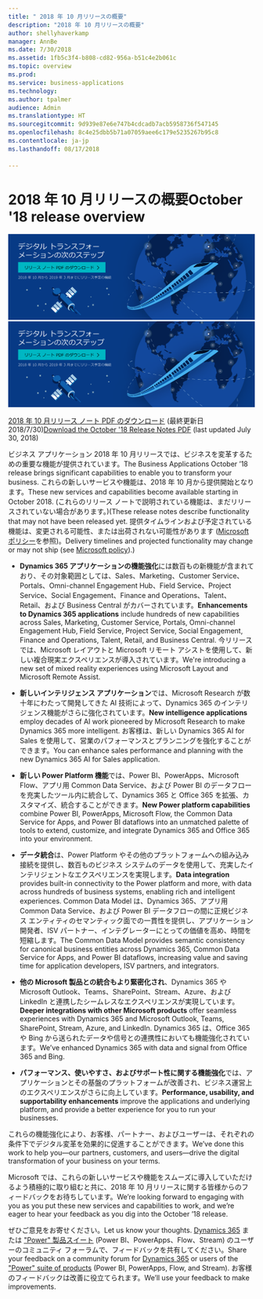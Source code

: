 ```yaml
---
title: " 2018 年 10 月リリースの概要"
description: "2018 年 10 月リリースの概要"
author: shellyhaverkamp
manager: AnnBe
ms.date: 7/30/2018
ms.assetid: 1fb5c3f4-b808-cd82-956a-b51c4e2b061c
ms.topic: overview
ms.prod: 
ms.service: business-applications
ms.technology: 
ms.author: tpalmer
audience: Admin
ms.translationtype: HT
ms.sourcegitcommit: 9d939e87e6e747b4cdcadb7acb5958736f547145
ms.openlocfilehash: 8c4e25dbb5b71a07059aee6c179e5235267b95c8
ms.contentlocale: ja-jp
ms.lasthandoff: 08/17/2018

---
```


# <a name="october-18-release-overview"></a><span data-ttu-id="41a90-103">2018 年 10 月リリースの概要</span><span class="sxs-lookup"><span data-stu-id="41a90-103">October '18 release overview</span></span>



<span data-ttu-id="41a90-104">[![背景イメージ 1](../media/Landing-page-image-october2018.png)](https://go.microsoft.com/fwlink/?linkid=2005971&clcid=0x411)</span><span class="sxs-lookup"><span data-stu-id="41a90-104">[![Backdrop image 1](../media/Landing-page-image-october2018.png)](https://go.microsoft.com/fwlink/p/?linkid=2005971)</span></span>

<span data-ttu-id="41a90-105">[2018 年 10 月リリース ノート PDF のダウンロード](https://go.microsoft.com/fwlink/?linkid=2005971&clcid=0x411) (最終更新日 2018/7/30)</span><span class="sxs-lookup"><span data-stu-id="41a90-105">[Download the October '18 Release Notes PDF](https://go.microsoft.com/fwlink/p/?linkid=2005971) (last updated July 30, 2018)</span></span>

<span data-ttu-id="41a90-106">ビジネス アプリケーション 2018 年 10 月リリースでは、ビジネスを変革するための重要な機能が提供されています。</span><span class="sxs-lookup"><span data-stu-id="41a90-106">The Business Applications October ’18 release brings significant capabilities to enable you to transform your business.</span></span> <span data-ttu-id="41a90-107">これらの新しいサービスや機能は、2018 年 10 月から提供開始となります。</span><span class="sxs-lookup"><span data-stu-id="41a90-107">These new services and capabilities become available starting in October 2018.</span></span> <span data-ttu-id="41a90-108">(これらのリリース ノートで説明されている機能は、まだリリースされていない場合があります。)</span><span class="sxs-lookup"><span data-stu-id="41a90-108">(These release notes describe functionality that may not have been released yet.</span></span> <span data-ttu-id="41a90-109">提供タイムラインおよび予定されている機能は、変更される可能性、または出荷されない可能性があります ([Microsoft ポリシー](https://go.microsoft.com/fwlink/p/?linkid=2007332)を参照)。</span><span class="sxs-lookup"><span data-stu-id="41a90-109">Delivery timelines and projected functionality may change or may not ship (see [Microsoft policy](https://go.microsoft.com/fwlink/p/?linkid=2007332)).)</span></span>

- <span data-ttu-id="41a90-110">**Dynamics 365 アプリケーションの機能強化**には数百もの新機能が含まれており、その対象範囲としては、Sales、Marketing、Customer Service、Portals、Omni-channel Engagement Hub、Field Service、Project Service、Social Engagement、Finance and Operations、Talent、Retail、および Business Central がカバーされています。</span><span class="sxs-lookup"><span data-stu-id="41a90-110">**Enhancements to Dynamics 365 applications** include hundreds of new capabilities across Sales, Marketing, Customer Service, Portals, Omni-channel Engagement Hub, Field Service, Project Service, Social Engagement, Finance and Operations, Talent, Retail, and Business Central.</span></span> <span data-ttu-id="41a90-111">今リリースでは、Microsoft レイアウトと Microsoft リモート アシストを使用して、新しい複合現実エクスペリエンスが導入されています。</span><span class="sxs-lookup"><span data-stu-id="41a90-111">We're introducing a new set of mixed reality experiences using Microsoft Layout and Microsoft Remote Assist.</span></span>

- <span data-ttu-id="41a90-112">**新しいインテリジェンス アプリケーション**では、Microsoft Research が数十年にわたって開発してきた AI 技術によって、Dynamics 365 のインテリジェンス機能がさらに強化されています。</span><span class="sxs-lookup"><span data-stu-id="41a90-112">**New intelligence applications** employ decades of AI work pioneered by Microsoft Research to make Dynamics 365 more intelligent.</span></span> <span data-ttu-id="41a90-113">お客様は、新しい Dynamics 365 AI for Sales を使用して、営業のパフォーマンスとプランニングを強化することができます。</span><span class="sxs-lookup"><span data-stu-id="41a90-113">You can enhance sales performance and planning with the new Dynamics 365 AI for Sales application.</span></span> 

- <span data-ttu-id="41a90-114">**新しい Power Platform 機能**では、Power BI、PowerApps、Microsoft Flow、アプリ用 Common Data Service、および Power BI のデータフローを充実したツール内に統合して、Dynamics 365 と Office 365 を拡張、カスタマイズ、統合することができます。</span><span class="sxs-lookup"><span data-stu-id="41a90-114">**New Power platform capabilities** combine Power BI, PowerApps, Microsoft Flow, the Common Data Service for Apps, and Power BI dataflows into an unmatched palette of tools to extend, customize, and integrate Dynamics 365 and Office 365 into your environment.</span></span> 


- <span data-ttu-id="41a90-115">**データ統合**は、Power Platform やその他のプラットフォームへの組み込み接続を提供し、数百ものビジネス システムのデータを使用して、充実したインテリジェントなエクスペリエンスを実現します。</span><span class="sxs-lookup"><span data-stu-id="41a90-115">**Data integration** provides built-in connectivity to the Power platform and more, with data across hundreds of business systems, enabling rich and intelligent experiences.</span></span> <span data-ttu-id="41a90-116">Common Data Model は、Dynamics 365、アプリ用 Common Data Service、および Power BI データフローの間に正規ビジネス エンティティのセマンティック面での一貫性を提供し、アプリケーション開発者、ISV パートナー、インテグレーターにとっての価値を高め、時間を短縮します。</span><span class="sxs-lookup"><span data-stu-id="41a90-116">The Common Data Model provides semantic consistency for canonical business entities across Dynamics 365, Common Data Service for Apps, and Power BI dataflows, increasing value and saving time for application developers, ISV partners, and integrators.</span></span>

- <span data-ttu-id="41a90-117">**他の Microsoft 製品との統合もより緊密化され**、Dynamics 365 や Microsoft Outlook、Teams、SharePoint、Stream、Azure、および LinkedIn と連携したシームレスなエクスペリエンスが実現しています。</span><span class="sxs-lookup"><span data-stu-id="41a90-117">**Deeper integrations with other Microsoft products** offer seamless experiences with Dynamics 365 and Microsoft Outlook, Teams, SharePoint, Stream, Azure, and LinkedIn.</span></span> <span data-ttu-id="41a90-118">Dynamics 365 は、Office 365 や Bing から送られたデータや信号との連携性においても機能強化されています。</span><span class="sxs-lookup"><span data-stu-id="41a90-118">We’ve enhanced Dynamics 365 with data and signal from Office 365 and Bing.</span></span>

- <span data-ttu-id="41a90-119">**パフォーマンス、使いやすさ、およびサポート性に関する機能強化**では、アプリケーションとその基盤のプラットフォームが改善され、ビジネス運営上のエクスペリエンスがさらに向上しています。</span><span class="sxs-lookup"><span data-stu-id="41a90-119">**Performance, usability, and supportability enhancements** improve the applications and underlying platform, and provide a better experience for you to run your businesses.</span></span>

<span data-ttu-id="41a90-120">これらの機能強化により、お客様、パートナー、およびユーザーは、それぞれの条件下でデジタル変革を効果的に促進することができます。</span><span class="sxs-lookup"><span data-stu-id="41a90-120">We’ve done this work to help you—our partners, customers, and users—drive the digital transformation of your business on your terms.</span></span>

<span data-ttu-id="41a90-121">Microsoft では、これらの新しいサービスや機能をスムーズに導入していただけるよう積極的に取り組むと共に、2018 年 10 月リリースに関する皆様からのフィードバックをお待ちしています。</span><span class="sxs-lookup"><span data-stu-id="41a90-121">We’re looking forward to engaging with you as you put these new services and capabilities to work, and we’re eager to hear your feedback as you dig into the October ’18 release.</span></span>

<span data-ttu-id="41a90-122">ぜひご意見をお寄せください。</span><span class="sxs-lookup"><span data-stu-id="41a90-122">Let us know your thoughts.</span></span> <span data-ttu-id="41a90-123">[Dynamics 365](https://community.dynamics.com) または ["Power" 製品スイート](https://powerusers.microsoft.com/) (Power BI、PowerApps、Flow、Stream) のユーザーのコミュニティ フォーラムで、フィードバックを共有してください。</span><span class="sxs-lookup"><span data-stu-id="41a90-123">Share your feedback on a community forum for [Dynamics 365](https://community.dynamics.com) or users of the ["Power" suite of products](https://powerusers.microsoft.com/) (Power BI, PowerApps, Flow, and Stream).</span></span> <span data-ttu-id="41a90-124">お客様のフィードバックは改善に役立てられます。</span><span class="sxs-lookup"><span data-stu-id="41a90-124">We’ll use your feedback to make improvements.</span></span>


